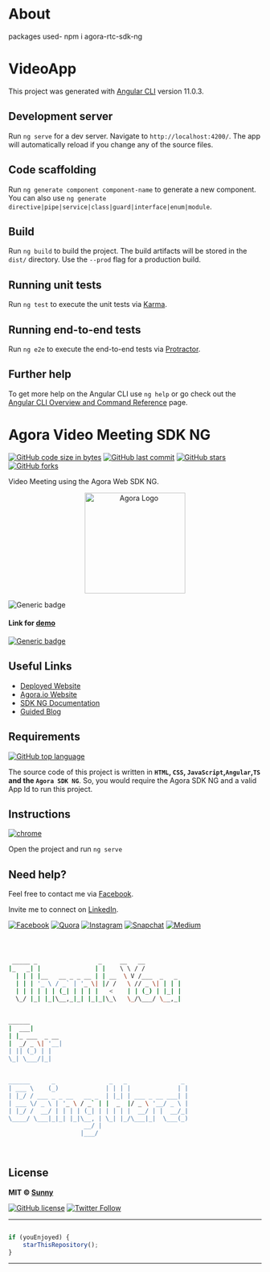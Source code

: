 # About

packages used-
npm i agora-rtc-sdk-ng

# VideoApp

This project was generated with [Angular CLI](https://github.com/angular/angular-cli) version 11.0.3.

## Development server

Run `ng serve` for a dev server. Navigate to `http://localhost:4200/`. The app will automatically reload if you change any of the source files.

## Code scaffolding

Run `ng generate component component-name` to generate a new component. You can also use `ng generate directive|pipe|service|class|guard|interface|enum|module`.

## Build

Run `ng build` to build the project. The build artifacts will be stored in the `dist/` directory. Use the `--prod` flag for a production build.

## Running unit tests

Run `ng test` to execute the unit tests via [Karma](https://karma-runner.github.io).

## Running end-to-end tests

Run `ng e2e` to execute the end-to-end tests via [Protractor](http://www.protractortest.org/).

## Further help

To get more help on the Angular CLI use `ng help` or go check out the [Angular CLI Overview and Command Reference](https://angular.io/cli) page.


# Agora Video  Meeting SDK NG

[![GitHub code size in bytes](https://img.shields.io/github/languages/code-size/angulardevelopment/video-app?logo=github&style=social)](https://github.com/angulardevelopment/) [![GitHub last commit](https://img.shields.io/github/last-commit/angulardevelopment/video-app?style=social&logo=git)](https://github.com/angulardevelopment/) [![GitHub stars](https://img.shields.io/github/stars/angulardevelopment/video-app?style=social)](https://github.com/angulardevelopment/video-app/stargazers) [![GitHub forks](https://img.shields.io/github/forks/angulardevelopment/video-app?style=social&logo=git)](https://github.com/angulardevelopment/video-app/network)

Video  Meeting using the Agora Web SDK NG.

<p align="center">
<a href="#">
<img src="https://www.agora.io/en/wp-content/themes/agora-2020/images/agora-logo.svg" width="200px" alt="Agora Logo"/>
</a>
</p>

![Generic badge](https://img.shields.io/badge/Voice-Call-orange) 

#### Link for [demo](#) 
[![Generic badge](https://img.shields.io/badge/view-demo-orange)](#)

## Useful Links

- [Deployed Website](#)
- [Agora.io Website](https://www.agora.io/)
- [SDK NG Documentation](https://agoraio-community.github.io/AgoraWebSDK-NG/api/en/index.html)
- [Guided Blog](#)

## Requirements

[![GitHub top language](https://img.shields.io/github/languages/top/angulardevelopment/video-app?logo=html&style=social)](https://github.com/angulardevelopment/)

The source code of this project is written in **`HTML`, `CSS`, `JavaScript`,`Angular`,`TS` and the `Agora SDK NG`**. So, you would require the Agora SDK NG and a valid App Id to run this project.

## Instructions

[![chrome](https://img.shields.io/badge/Open-project-lightgrey.svg?logo=google-chrome&style=popout&logoColor=red)](#)

Open the project and run `ng serve`


## Need help?


Feel free to contact me via [Facebook](#).

Invite me to connect on [LinkedIn](#).

[![Facebook](https://img.shields.io/badge/Facebook-add-blue.svg?logo=facebook&logoColor=white)](#) [![Quora](https://img.shields.io/badge/Quora-ask-red.svg?logo=quora)](#) [![Instagram](https://img.shields.io/badge/Instagram-follow-purple.svg?logo=instagram&logoColor=white)](#) [![Snapchat](https://img.shields.io/badge/Snapchat-add-yellow.svg?logo=snapchat&logoColor=white)](#) [![Medium](https://img.shields.io/badge/Medium-follow-black.svg?logo=medium&logoColor=white)](#)


```bash



 _____ _                 _     __   __            
|_   _| |               | |    \ \ / /            
  | | | |__   __ _ _ __ | | __  \ V /___  _   _   
  | | | '_ \ / _` | '_ \| |/ /   \ // _ \| | | |  
  | | | | | | (_| | | | |   <    | | (_) | |_| |  
  \_/ |_| |_|\__,_|_| |_|_|\_\   \_/\___/ \__,_|  
                                                  
                                                  
______                                            
|  ___|                                           
| |_ ___  _ __                                    
|  _/ _ \| '__|                                   
| || (_) | |                                      
\_| \___/|_|                                      
                                                  
                                                  
______      _               _   _               _ 
| ___ \    (_)             | | | |             | |
| |_/ / ___ _ _ __   __ _  | |_| | ___ _ __ ___| |
| ___ \/ _ \ | '_ \ / _` | |  _  |/ _ \ '__/ _ \ |
| |_/ /  __/ | | | | (_| | | | | |  __/ | |  __/_|
\____/ \___|_|_| |_|\__, | \_| |_/\___|_|  \___(_)
                     __/ |                        
                    |___/                         

 


```

## License

**MIT &copy; [Sunny](https://github.com/angulardevelopment/video-app/blob/master/LICENSE)**

[![GitHub license](https://img.shields.io/github/license/angulardevelopment/video-app?style=social&logo=github)](https://github.com/angulardevelopment/video-app/blob/master/LICENSE) [![Twitter Follow](https://img.shields.io/twitter/follow/Sunny_g001?style=social)](#)

---------

```javascript

if (youEnjoyed) {
    starThisRepository();
}

```

-----------

